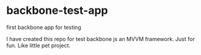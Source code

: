 # backbone-test-app
first backbone app for testing 

I have created this repo for test backbone js an MVVM framework. Just for fun. Like little pet project.
